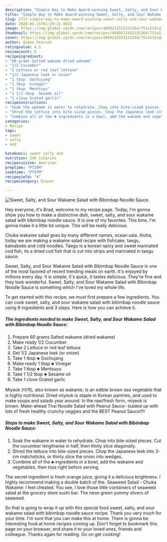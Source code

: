 ```yaml
---
description: "Simple Way to Make Award-winning Sweet, Salty, and Sour Wakame Salad with Bibimbap Noodle Sauce"
title: "Simple Way to Make Award-winning Sweet, Salty, and Sour Wakame Salad with Bibimbap Noodle Sauce"
slug: 2717-simple-way-to-make-award-winning-sweet-salty-and-sour-wakame-salad-with-bibimbap-noodle-sauce
date: 2020-05-11T01:29:21.092Z
image: https://img-global.cpcdn.com/recipes/4669212552331264/751x532cq70/sweet-salty-and-sour-wakame-salad-with-bibimbap-noodle-sauce-recipe-main-photo.jpg
thumbnail: https://img-global.cpcdn.com/recipes/4669212552331264/751x532cq70/sweet-salty-and-sour-wakame-salad-with-bibimbap-noodle-sauce-recipe-main-photo.jpg
cover: https://img-global.cpcdn.com/recipes/4669212552331264/751x532cq70/sweet-salty-and-sour-wakame-salad-with-bibimbap-noodle-sauce-recipe-main-photo.jpg
author: Aiden Pearson
ratingvalue: 4.1
reviewcount: 6
recipeingredient:
- "60 grams Salted wakame dried wakame"
- "1/2 Cucumber"
- "2 Lettuce or red leaf lettuce"
- "1/2 Japanese leek or onion"
- "1 tbsp  Gochujang"
- "1 tbsp  Vinegar"
- "1 tbsp  Mentsuyu"
- "1 1/2 tbsp  Sesame oil"
- "1 clove Grated garlic"
recipeinstructions:
- "Soak the wakame in water to rehydrate. Chop into bite-sized pieces. Cut the cucumber lengthwise in half, then thinly slice diagonally."
- "Shred the lettuce into bite-sized pieces. Chop the Japanese leek into 3-cm matchsticks, or thinly slice the onion into wedges."
- "Combine all of the ♣ ingredients in a bowl, add the wakame and vegetables, then toss right before serving."
categories:
- Recipe
tags:
- sweet
- salty
- and

katakunci: sweet salty and 
nutrition: 246 calories
recipecuisine: American
preptime: "PT20M"
cooktime: "PT47M"
recipeyield: "4"
recipecategory: Dinner

---
```



![Sweet, Salty, and Sour Wakame Salad with Bibimbap Noodle Sauce](https://img-global.cpcdn.com/recipes/4669212552331264/751x532cq70/sweet-salty-and-sour-wakame-salad-with-bibimbap-noodle-sauce-recipe-main-photo.jpg)

Hey everyone, it's Brad, welcome to my recipe page. Today, I'm gonna show you how to make a distinctive dish, sweet, salty, and sour wakame salad with bibimbap noodle sauce. It is one of my favorites. This time, I'm gonna make it a little bit unique. This will be really delicious.

Chuka wakame salad goes by many different names, ocean sala. Aloha, today we are making a wakame salad recipe with fishcake, taegu, kamaboko and cold noodles. Taegu is a korean spicy and sweet marinated cod fish, its a dried cod fish that is cut into strips and marinated in taegu sauce.

Sweet, Salty, and Sour Wakame Salad with Bibimbap Noodle Sauce is one of the most favored of recent trending meals on earth. It's enjoyed by millions every day. It is simple, it's quick, it tastes delicious. They're fine and they look wonderful. Sweet, Salty, and Sour Wakame Salad with Bibimbap Noodle Sauce is something which I've loved my whole life.


To get started with this recipe, we must first prepare a few ingredients. You can cook sweet, salty, and sour wakame salad with bibimbap noodle sauce using 9 ingredients and 3 steps. Here is how you can achieve it.

<!--inarticleads1-->

##### The ingredients needed to make Sweet, Salty, and Sour Wakame Salad with Bibimbap Noodle Sauce:

1. Prepare 60 grams Salted wakame (dried wakame)
1. Make ready 1/2 Cucumber
1. Take 2 Lettuce or red leaf lettuce
1. Get 1/2 Japanese leek (or onion)
1. Take 1 tbsp ♣ Gochujang
1. Make ready 1 tbsp ♣ Vinegar
1. Take 1 tbsp ♣ Mentsuyu
1. Take 1 1/2 tbsp ♣ Sesame oil
1. Take 1 clove Grated garlic


Miyeok (미역), also known as wakame, is an edible brown sea vegetable that is highly nutritional. Dried miyeok is staple in Korean pantries, and used to make soups and salads year around. In the raw/fresh form, miyeok is brown. Make-ahead Thai Noodle Salad with Peanut Sauce- loaded up with lots of fresh healthy crunchy veggies and the BEST Peanut Sauce!!!! 

<!--inarticleads2-->

##### Steps to make Sweet, Salty, and Sour Wakame Salad with Bibimbap Noodle Sauce:

1. Soak the wakame in water to rehydrate. Chop into bite-sized pieces. Cut the cucumber lengthwise in half, then thinly slice diagonally.
1. Shred the lettuce into bite-sized pieces. Chop the Japanese leek into 3-cm matchsticks, or thinly slice the onion into wedges.
1. Combine all of the ♣ ingredients in a bowl, add the wakame and vegetables, then toss right before serving.


The secret ingredient is fresh orange juice, giving it a delicious brightness. I highly recommend making a double batch of the. Seaweed Salad - Chuka Wakame: I feel cheated. You see, I love those little containers of seaweed salad at the grocery store sushi bar. The neon green yummy slivers of seaweed. 

So that is going to wrap it up with this special food sweet, salty, and sour wakame salad with bibimbap noodle sauce recipe. Thank you very much for your time. I'm sure that you can make this at home. There is gonna be interesting food at home recipes coming up. Don't forget to bookmark this page on your browser, and share it to your loved ones, friends and colleague. Thanks again for reading. Go on get cooking!
